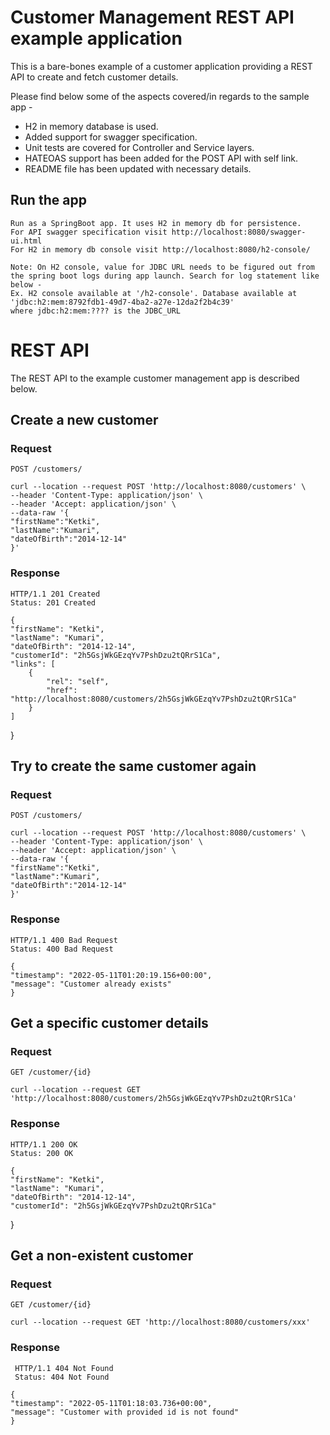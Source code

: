 # Customer Management REST API example application

This is a bare-bones example of a customer application providing a REST
API to create and fetch customer details. 

Please find below some of the aspects covered/in regards to the sample app - 

* H2 in memory database is used. 
* Added support for swagger specification. 
* Unit tests are covered for Controller and Service layers. 
* HATEOAS support has been added for the POST API with self link.
* README file has been updated with necessary details. 

## Run the app

    Run as a SpringBoot app. It uses H2 in memory db for persistence. 
    For API swagger specification visit http://localhost:8080/swagger-ui.html 
    For H2 in memory db console visit http://localhost:8080/h2-console/  
    
    Note: On H2 console, value for JDBC URL needs to be figured out from the spring boot logs during app launch. Search for log statement like below - 
    Ex. H2 console available at '/h2-console'. Database available at 'jdbc:h2:mem:8792fdb1-49d7-4ba2-a27e-12da2f2b4c39'
    where jdbc:h2:mem:???? is the JDBC_URL

# REST API

The REST API to the example customer management app is described below.

## Create a new customer

### Request

`POST /customers/`

    curl --location --request POST 'http://localhost:8080/customers' \
    --header 'Content-Type: application/json' \
	--header 'Accept: application/json' \
	--data-raw '{
    "firstName":"Ketki",
    "lastName":"Kumari",
    "dateOfBirth":"2014-12-14"
	}'
    

### Response

    HTTP/1.1 201 Created
    Status: 201 Created
    
    {
    "firstName": "Ketki",
    "lastName": "Kumari",
    "dateOfBirth": "2014-12-14",
    "customerId": "2h5GsjWkGEzqYv7PshDzu2tQRrS1Ca",
    "links": [
        {
            "rel": "self",
            "href": "http://localhost:8080/customers/2h5GsjWkGEzqYv7PshDzu2tQRrS1Ca"
        }
    ]
}

## Try to create the same customer again

### Request

`POST /customers/`

	curl --location --request POST 'http://localhost:8080/customers' \
	--header 'Content-Type: application/json' \
	--header 'Accept: application/json' \
	--data-raw '{
    "firstName":"Ketki",
    "lastName":"Kumari",
    "dateOfBirth":"2014-12-14"
	}'

### Response

    HTTP/1.1 400 Bad Request
    Status: 400 Bad Request
    
    {
    "timestamp": "2022-05-11T01:20:19.156+00:00",
    "message": "Customer already exists"
    }


## Get a specific customer details

### Request

`GET /customer/{id}`

    curl --location --request GET 'http://localhost:8080/customers/2h5GsjWkGEzqYv7PshDzu2tQRrS1Ca'

### Response

    HTTP/1.1 200 OK
    Status: 200 OK
    
    {
    "firstName": "Ketki",
    "lastName": "Kumari",
    "dateOfBirth": "2014-12-14",
    "customerId": "2h5GsjWkGEzqYv7PshDzu2tQRrS1Ca"
}

## Get a non-existent customer

### Request

`GET /customer/{id}`

    curl --location --request GET 'http://localhost:8080/customers/xxx'

### Response

     HTTP/1.1 404 Not Found
     Status: 404 Not Found
    
    {
    "timestamp": "2022-05-11T01:18:03.736+00:00",
    "message": "Customer with provided id is not found"
    }

